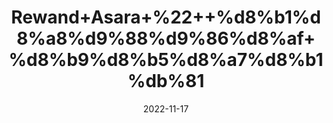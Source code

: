 ---
title: 'Rewand+Asara+%22++%d8%b1%d8%a8%d9%88%d9%86%d8%af+%d8%b9%d8%b5%d8%a7%d8%b1%db%81'
date: '2022-11-17' 
metatag: '' 
inventory: '0' 
draft: false 
# meta description 
shortDescripton: 'Rheum+Emodi+%22+It+is+good+Anti-Septic.+It+is+Ant-Tumor+Herb.'
description: 'Herbs+%d8%ac%da%91%db%8c+%d8%a8%d9%88%d9%b9%db%8c'
longdescription: ''
tags: ''
brand: ''
subCategory: ''
unit: '10 gm-Pk'
sellCount: '0'
featured: True
# product Price
price: '50.0'
# Product Short Description
shortDescription: 'Rheum+Emodi+%22+It+is+good+Anti-Septic.+It+is+Ant-Tumor+Herb.'
productID: '96AA0A90-5324-ED11-9968-005056B3A416'
type: 'products'
category: 'Herbs+%d8%ac%da%91%db%8c+%d8%a8%d9%88%d9%b9%db%8c' 
thumnailproduct: 'https://eraconnect.blob.core.windows.net/product-images/aminsaddiquidawakhana/96AA0A90-5324-ED11-9968-005056B3A416.webp' 
images:
  - image: 'https://eraconnect.blob.core.windows.net/product-images/aminsaddiquidawakhana/96AA0A90-5324-ED11-9968-005056B3A416.webp'  
Variants:
---
